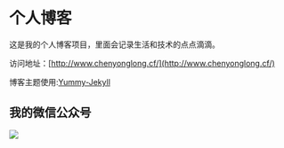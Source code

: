 # 个人博客

这是我的个人博客项目，里面会记录生活和技术的点点滴滴。


访问地址：[http://www.chenyonglong.cf/](http://www.chenyonglong.cf/)


博客主题使用:[Yummy-Jekyll](https://github.com/DONGChuan/Yummy-Jekyll)


## 我的微信公众号

![](http://)
